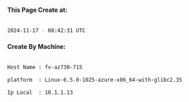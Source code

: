 
   
#### This Page Create at:

```bash

2024-11-17 - 08:42:31 UTC

```

#### Create By Machine:

```bash

Host Name : fv-az730-715

platform  : Linux-6.5.0-1025-azure-x86_64-with-glibc2.35

Ip Local  : 10.1.1.13

```

